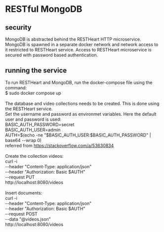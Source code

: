 # RESTful MongoDB

## security
MongoDB is abstracted behind the RESTHeart HTTP microservice. MongoDB is spawned in a separate docker network and network access to it restricted to RESTHeart service. Access to RESTHeart microservice is secured with password based authentication. 

## running the service
To run RESTHeart and MongoDB, run the docker-compose file using the command:\
$ sudo docker compose up\
\
The database and video collections needs to be created. This is done using the RESTHeart service.\
Set the username and password as environmet variables. Here the default user and password is used: \
BASIC_AUTH_PASSWORD=secret\
BASIC_AUTH_USER=admin\
AUTH=$(echo -ne "$BASIC_AUTH_USER:$BASIC_AUTH_PASSWORD" | base64 --wrap 0)\
referred from https://stackoverflow.com/a/53630834 \
\
Create the collection videos:\
curl -i \
--header "Content-Type: application/json" \
--header "Authorization: Basic $AUTH" \
--request PUT \
http://localhost:8080/videos \
\
Insert documents:\
curl -i \
--header "Content-Type: application/json" \
--header "Authorization: Basic $AUTH" \
--request POST \
--data "@videos.json" \
http://localhost:8080/videos
